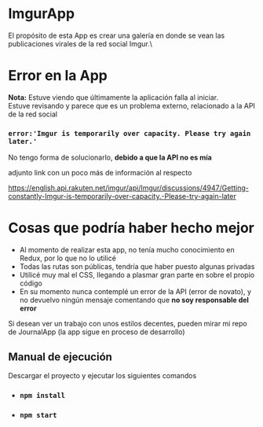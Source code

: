 # ImgurApp

El propósito de esta App es crear una galería en donde se vean las publicaciones virales de la red social Imgur.\


# Error en la App

**Nota:** Estuve viendo que últimamente la aplicación falla al iniciar.\
Estuve revisando y parece que es un problema externo, relacionado a la API de la red social

 ### `error:'Imgur is temporarily over capacity. Please try again later.'`


No tengo forma de solucionarlo, **debido a que la API no es mía**


adjunto link con un poco más de información al respecto

https://english.api.rakuten.net/imgur/api/Imgur/discussions/4947/Getting-constantly-Imgur-is-temporarily-over-capacity.-Please-try-again-later


# Cosas que podría haber hecho mejor


- Al momento de realizar esta app, no tenía mucho conocimiento en Redux, por lo que no lo utilicé
- Todas las rutas son públicas, tendría que haber puesto algunas privadas
- Utilicé muy mal el CSS, llegando a plasmar gran parte en sobre el propio código
- En su momento nunca contemplé un error de la API (error de novato), y no devuelvo ningún mensaje comentando que **no soy responsable del error**


Si desean ver un trabajo con unos estilos decentes, pueden mirar mi repo de JournalApp (la app sigue en proceso de desarrollo) 

## Manual de ejecución

Descargar el proyecto y ejecutar los siguientes comandos

- ### `npm install`
- ### `npm start`



